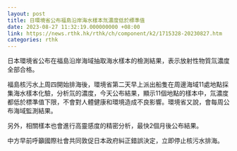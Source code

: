 ```yaml
---
layout: post
title: 日環境省公布福島沿岸海水樣本氚濃度低於標準值
date: 2023-08-27 11:32:19.000000000 +08:00
link: https://news.rthk.hk/rthk/ch/component/k2/1715328-20230827.htm
categories: rthk
---
```


日本環境省公布在福島沿岸海域抽取海水樣本的檢測結果，表示放射性物質氚濃度全部合格。

福島核污水上周四開始排海後，環境省第二天早上派出船隻在周邊海域11處地點採集海水樣本化驗，分析氚的濃度，今天公布結果，顯示11個地點的樣本中，氚濃度都低於標準值下限，不會對人體健康和環境造成不良影響。環境省又說，會每周公布海域監測結果。

另外，相關樣本也會進行高靈感度的精密分析，最快2個月後公布結果。

中方早前呼籲國際社會共同敦促日本政府糾正錯誤決定，立即停止核污水排海。
